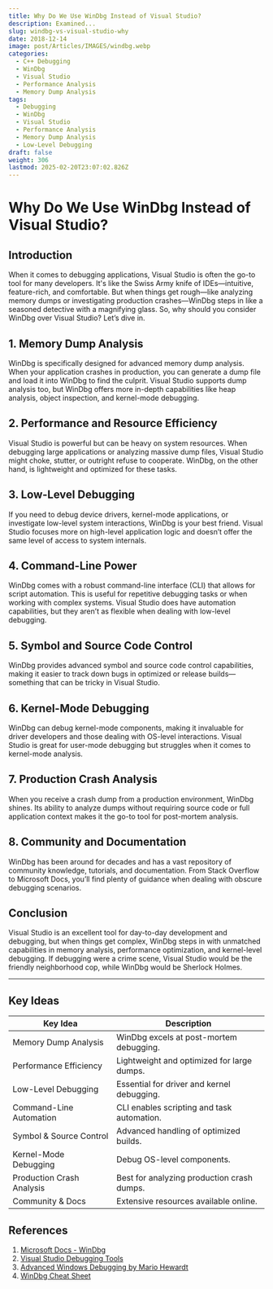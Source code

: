 ```yaml
---
title: Why Do We Use WinDbg Instead of Visual Studio?
description: Examined...
slug: windbg-vs-visual-studio-why
date: 2018-12-14
image: post/Articles/IMAGES/windbg.webp
categories:
  - C++ Debugging
  - WinDbg
  - Visual Studio
  - Performance Analysis
  - Memory Dump Analysis
tags:
  - Debugging
  - WinDbg
  - Visual Studio
  - Performance Analysis
  - Memory Dump Analysis
  - Low-Level Debugging
draft: false
weight: 306
lastmod: 2025-02-20T23:07:02.826Z
---
```

# Why Do We Use WinDbg Instead of Visual Studio?

## Introduction

When it comes to debugging applications, Visual Studio is often the go-to tool for many developers. It's like the Swiss Army knife of IDEs—intuitive, feature-rich, and comfortable. But when things get rough—like analyzing memory dumps or investigating production crashes—WinDbg steps in like a seasoned detective with a magnifying glass. So, why should you consider WinDbg over Visual Studio? Let’s dive in.

## 1. Memory Dump Analysis

WinDbg is specifically designed for advanced memory dump analysis. When your application crashes in production, you can generate a dump file and load it into WinDbg to find the culprit. Visual Studio supports dump analysis too, but WinDbg offers more in-depth capabilities like heap analysis, object inspection, and kernel-mode debugging.

## 2. Performance and Resource Efficiency

Visual Studio is powerful but can be heavy on system resources. When debugging large applications or analyzing massive dump files, Visual Studio might choke, stutter, or outright refuse to cooperate. WinDbg, on the other hand, is lightweight and optimized for these tasks.

## 3. Low-Level Debugging

If you need to debug device drivers, kernel-mode applications, or investigate low-level system interactions, WinDbg is your best friend. Visual Studio focuses more on high-level application logic and doesn’t offer the same level of access to system internals.

## 4. Command-Line Power

WinDbg comes with a robust command-line interface (CLI) that allows for script automation. This is useful for repetitive debugging tasks or when working with complex systems. Visual Studio does have automation capabilities, but they aren’t as flexible when dealing with low-level debugging.

## 5. Symbol and Source Code Control

WinDbg provides advanced symbol and source code control capabilities, making it easier to track down bugs in optimized or release builds—something that can be tricky in Visual Studio.

## 6. Kernel-Mode Debugging

WinDbg can debug kernel-mode components, making it invaluable for driver developers and those dealing with OS-level interactions. Visual Studio is great for user-mode debugging but struggles when it comes to kernel-mode analysis.

## 7. Production Crash Analysis

When you receive a crash dump from a production environment, WinDbg shines. Its ability to analyze dumps without requiring source code or full application context makes it the go-to tool for post-mortem analysis.

## 8. Community and Documentation

WinDbg has been around for decades and has a vast repository of community knowledge, tutorials, and documentation. From Stack Overflow to Microsoft Docs, you’ll find plenty of guidance when dealing with obscure debugging scenarios.

## Conclusion

Visual Studio is an excellent tool for day-to-day development and debugging, but when things get complex, WinDbg steps in with unmatched capabilities in memory analysis, performance optimization, and kernel-level debugging. If debugging were a crime scene, Visual Studio would be the friendly neighborhood cop, while WinDbg would be Sherlock Holmes.

***

## Key Ideas

| Key Idea                  | Description                                |
| ------------------------- | ------------------------------------------ |
| Memory Dump Analysis      | WinDbg excels at post-mortem debugging.    |
| Performance Efficiency    | Lightweight and optimized for large dumps. |
| Low-Level Debugging       | Essential for driver and kernel debugging. |
| Command-Line Automation   | CLI enables scripting and task automation. |
| Symbol & Source Control   | Advanced handling of optimized builds.     |
| Kernel-Mode Debugging     | Debug OS-level components.                 |
| Production Crash Analysis | Best for analyzing production crash dumps. |
| Community & Docs          | Extensive resources available online.      |

## References

1. [Microsoft Docs - WinDbg](https://learn.microsoft.com/en-us/windows-hardware/drivers/debugger/)
2. [Visual Studio Debugging Tools](https://learn.microsoft.com/en-us/visualstudio/debugger/)
3. [Advanced Windows Debugging by Mario Hewardt](https://www.microsoftpressstore.com/)
4. [WinDbg Cheat Sheet](https://windbg.info/)
